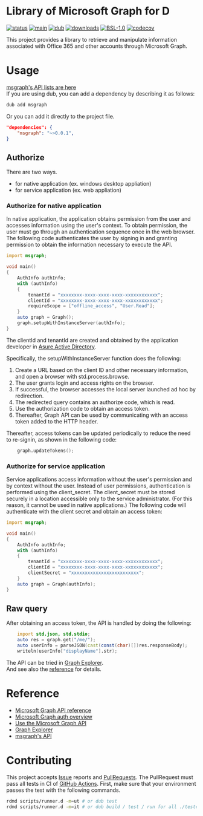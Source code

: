 # Library of Microsoft Graph for D
[![status](https://github.com/shoo/msgraph/workflows/status/badge.svg)](https://github.com/shoo/msgraph/actions?query=workflow%3Astatus)
[![main](https://github.com/shoo/msgraph/workflows/main/badge.svg)](https://github.com/shoo/msgraph/actions?query=workflow%3Amain)
[![dub](https://img.shields.io/dub/v/msgraph.svg?cacheSeconds=3600)](https://code.dlang.org/packages/msgraph)
[![downloads](https://img.shields.io/dub/dt/msgraph.svg?cacheSeconds=3600)](https://code.dlang.org/packages/msgraph)
[![BSL-1.0](http://img.shields.io/badge/license-BSL--1.0-blue.svg?style=flat)](./LICENSE)
[![codecov](https://codecov.io/gh/shoo/msgraph/branch/main/graph/badge.svg)](https://codecov.io/gh/shoo/msgraph)

This project provides a library to retrieve and manipulate information associated with Office 365 and other accounts through Microsoft Graph.


# Usage
[msgraph's API lists are here](https://shoo.github.io/msgraph/)  
If you are using dub, you can add a dependency by describing it as follows:

```sh
dub add msgraph
```

Or you can add it directly to the project file.

```json
"dependencies": {
    "msgraph": "~>0.0.1",
}
```

## Authorize
There are two ways.
- for native application (ex. windows desktop appliation)
- for service application (ex. web appliation)

### Authorize for native application
In native application, the application obtains permission from the user and accesses information using the user's context. To obtain permission, the user must go through an authentication sequence once in the web browser.
The following code authenticates the user by signing in and granting permission to obtain the information necessary to execute the API.

```d
import msgraph;

void main()
{
	AuthInfo authInfo;
	with (authInfo)
	{
		tenantId = "xxxxxxxx-xxxx-xxxx-xxxx-xxxxxxxxxxxx";
		clientId = "xxxxxxxx-xxxx-xxxx-xxxx-xxxxxxxxxxxx";
		requireScope = ["offline_access", "User.Read"];
	}
	auto graph = Graph();
	graph.setupWithInstanceServer(authInfo);
}
```

The clientId and tenantId are created and obtained by the application developer in [Asure Active Directory](https://azure.microsoft.com/services/active-directory/).

Specifically, the setupWithInstanceServer function does the following:

1. Create a URL based on the client ID and other necessary information, and open a browser with std.process.browse.
2. The user grants login and access rights on the browser.
3. If successful, the browser accesses the local server launched ad hoc by redirection.
4. The redirected query contains an authorize code, which is read.
5. Use the authorization code to obtain an access token.
6. Thereafter, Graph API can be used by communicating with an access token added to the HTTP header.

Thereafter, access tokens can be updated periodically to reduce the need to re-signin, as shown in the following code:

```d
	graph.updateTokens();
```


### Authorize for service application
Service applications access information without the user's permission and by context without the user.
Instead of user permissions, authentication is performed using the client_secret.
The client_secret must be stored securely in a location accessible only to the service administrator. (For this reason, it cannot be used in native applications.)
The following code will authenticate with the client secret and obtain an access token:

```d
import msgraph;

void main()
{
	AuthInfo authInfo;
	with (authInfo)
	{
		tenantId = "xxxxxxxx-xxxx-xxxx-xxxx-xxxxxxxxxxxx";
		clientId = "xxxxxxxx-xxxx-xxxx-xxxx-xxxxxxxxxxxx";
		clientSecret = "xxxxxxxxxxxxxxxxxxxxxxxxx";
	}
	auto graph = Graph(authInfo);
}
```

## Raw query
After obtaining an access token, the API is handled by doing the following:

```d
	import std.json, std.stdio;
	auto res = graph.get("/me/");
	auto userInfo = parseJSON(cast(const(char)[])res.responseBody);
	writeln(userInfo["displayName"].str);
```

The API can be tried in [Graph Explorer](https://developer.microsoft.com/graph/graph-explorer).  
And see also the [reference](https://docs.microsoft.com/graph/api/overview?view=graph-rest-1.0) for details.

# Reference
- [Microsoft Graph API reference](https://docs.microsoft.com/graph/api/overview?view=graph-rest-1.0)
- [Microsoft Graph auth overview](https://docs.microsoft.com/graph/auth/)
- [Use the Microsoft Graph API](https://docs.microsoft.com/graph/use-the-api)
- [Graph Explorer](https://developer.microsoft.com/graph/graph-explorer)
- [msgraph's API](https://shoo.github.io/msgraph/)

# Contributing
This project accepts [Issue](https://github.com/shoo/msgraph/issues) reports and [PullRequests](https://github.com/shoo/msgraph/pulls).
The PullRequest must pass all tests in CI of [GitHub Actions](https://github.com/shoo/msgraph/actions).
First, make sure that your environment passes the test with the following commands.

```sh
rdmd scripts/runner.d -m=ut # or dub test
rdmd scripts/runner.d -m=it # or dub build / test / run for all ./testcases/* directories.
```

